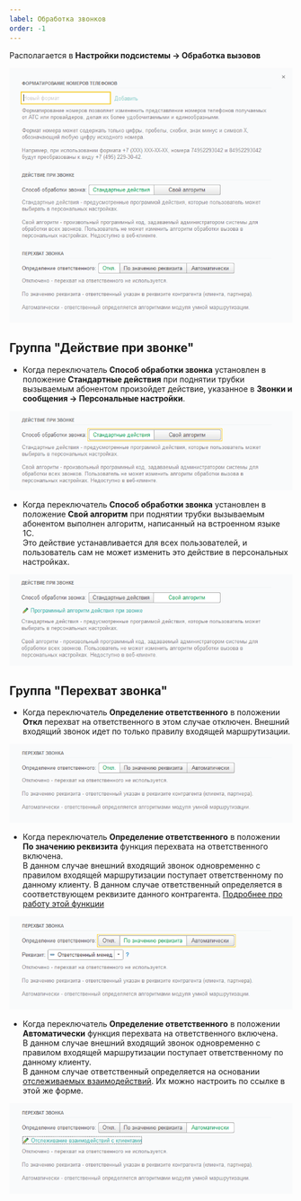 ```yaml
---
label: Обработка звонков
order: -1
---
```

Располагается в **Настройки подсистемы -> Обработка вызовов**

<img src="/assets/root-guides/parametri_podsystemi_tel/obrabotka_zvonkov/obr_zv_0.png" 
    class="miko-shadow" 
/>

## Группа "Действие при звонке"

- Когда переключатель **Способ обработки звонка** установлен в положение **Стандартные действия** при поднятии трубки вызываемым абонентом произойдет действие, указанное в **Звонки и сообщения -> Персональные настройки**.

<img src="/assets/root-guides/parametri_podsystemi_tel/obrabotka_zvonkov/obr_zv_4.png" 
    class="miko-shadow" 
/> 

- Когда переключатель **Способ обработки звонка** установлен в положение **Свой алгоритм** при поднятии трубки вызываемым абонентом выполнен алгоритм, написанный на встроенном языке 1С. <br>
Это действие устанавливается для всех пользователей, и пользователь сам не может изменить это действие в персональных настройках.  

<img src="/assets/root-guides/parametri_podsystemi_tel/obrabotka_zvonkov/obr_zv_5.png" 
    class="miko-shadow" 
/> 

## Группа "Перехват звонка"

- Когда переключатель **Определение ответственного** в положении **Откл** перехват на ответственного в этом случае отключен.
Внешний входящий звонок идет по только правилу входящей маршрутизации. 

<img src="/assets/root-guides/parametri_podsystemi_tel/obrabotka_zvonkov/obr_zv_1.png" 
    class="miko-shadow" 
/> 

- Когда переключатель **Определение ответственного** в положении **По значению реквизита** функция перехвата на ответственного включена. <br>
В данном случае внешний входящий звонок одновременно с правилом входящей маршрутизации поступает ответственному по данному клиенту. В данном случае ответственный определяется в соответствующем реквизите данного контрагента. [Подробнее про работу этой функции](/user-guides/panel/call-pickup)

<img src="/assets/root-guides/parametri_podsystemi_tel/obrabotka_zvonkov/obr_zv_2.png" 
    class="miko-shadow" 
/> 

- Когда переключатель **Определение ответственного** в положении **Автоматически** функция перехвата на ответственного включена. <br>
В данном случае внешний входящий звонок одновременно с правилом входящей маршрутизации поступает ответственному по данному клиенту. <br> В данном случае ответственный определяется на основании [отслеживаемых взаимодействий](/user-guides/routing#определение-взаимодействий-на-основании-которых-будет-строиться-таблица-маршрутизации). Их можно настроить по ссылке в этой же форме.

<img src="/assets/root-guides/parametri_podsystemi_tel/obrabotka_zvonkov/obr_zv_3.png" 
    class="miko-shadow" 
/> 


